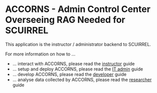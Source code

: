 # ACCORNS - Admin Control Center Overseeing RAG Needed for SCUIRREL

This application is the instructor / administrator backend to SCUIRREL.

For more information on how to ...

- ... interact with ACCORNS, please read the [instructor](../docs/instructor.md) guide
- ... setup and deploy ACCORNS, please read the [IT admin](../docs/ITadmin.md) guide
- ... develop ACCORNS, please read the [developer](../docs/developer.md) guide
- ... analyse data collected by ACCORNS, please read the
  [researcher](../docs/researcher.md) guide
